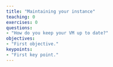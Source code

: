 ```yaml
---
title: "Maintaining your instance"
teaching: 0
exercises: 0
questions:
- "How do you keep your VM up to date?"
objectives:
- "First objective."
keypoints:
- "First key point."
---
```

